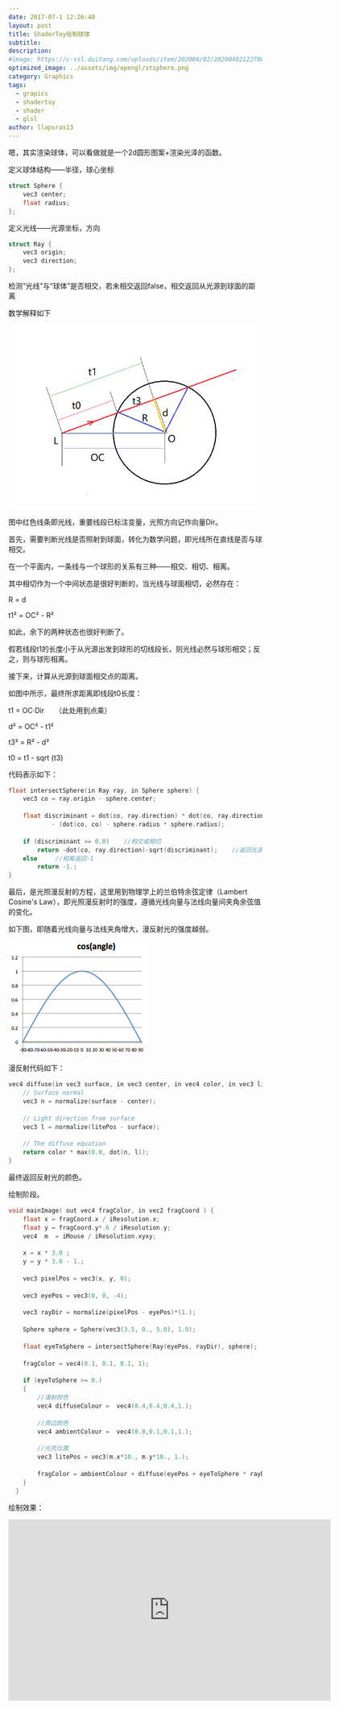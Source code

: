 ```yaml
---
date: 2017-07-1 12:26:40
layout: post
title: ShaderToy绘制球体
subtitle: 
description: 
#image: https://c-ssl.duitang.com/uploads/item/202004/02/20200402122700_elsZt.thumb.600_0.jpeg
optimized_image: ../assets/img/opengl/stsphere.png
category: Graphics
tags:
  - grapics
  - shadertoy
  - shader
  - glsl
author: llapuras13
---
```



嗯，其实渲染球体，可以看做就是一个2d圆形图案+渲染光泽的函数。

定义球体结构——半径，球心坐标

```c++
struct Sphere {
    vec3 center;  
    float radius; 
};
```

定义光线——光源坐标，方向

```c++
struct Ray {
    vec3 origin; 
    vec3 direction; 
};
```
 
检测“光线”与“球体”是否相交，若未相交返回false，相交返回从光源到球面的距离

数学解释如下

![](../assets/img/opengl/st01.png)
 
图中红色线条即光线，重要线段已标注变量，光照方向记作向量Dir。

 

首先，需要判断光线是否照射到球面，转化为数学问题，即光线所在直线是否与球相交。

在一个平面内，一条线与一个球形的关系有三种——相交、相切、相离。

其中相切作为一个中间状态是很好判断的，当光线与球面相切，必然存在：

R = d

t1² = OC² - R² 

如此，余下的两种状态也很好判断了。

假若线段t1的长度小于从光源出发到球形的切线段长，则光线必然与球形相交；反之，则与球形相离。

 

接下来，计算从光源到球面相交点的距离。 

如图中所示，最终所求距离即线段t0长度：

t1 = OC·Dir　　（此处用到点乘）

d² = OC² - t1²

t3² = R² - d²

t0 = t1 - sqrt (t3)

代码表示如下：
```c++
float intersectSphere(in Ray ray, in Sphere sphere) {
    vec3 co = ray.origin - sphere.center;

    float discriminant = dot(co, ray.direction) * dot(co, ray.direction)
            - (dot(co, co) - sphere.radius * sphere.radius);

    if (discriminant >= 0.0)    //相交或相切
        return -dot(co, ray.direction)-sqrt(discriminant);    //返回光源到球面距离
    else     //相离返回-1
        return -1.;
}
```

最后，是光照漫反射的方程，这里用到物理学上的兰伯特余弦定律（Lambert Cosine's Law），即光照漫反射时的强度，遵循光线向量与法线向量间夹角余弦值的变化。

如下图，即随着光线向量与法线夹角增大，漫反射光的强度越弱。

![](../assets/img/opengl/st02.png)

漫反射代码如下：
```c++
vec4 diffuse(in vec3 surface, in vec3 center, in vec4 color, in vec3 litePos) {
    // Surface normal
    vec3 n = normalize(surface - center);
    
    // Light direction from surface
    vec3 l = normalize(litePos - surface);

    // The diffuse equation
    return color * max(0.0, dot(n, l));
}
```
最终返回反射光的颜色。

绘制阶段。

```c++
void mainImage( out vec4 fragColor, in vec2 fragCoord ) {
    float x = fragCoord.x / iResolution.x; 
    float y = fragCoord.y*.6 / iResolution.y; 
    vec4  m  = iMouse / iResolution.xyxy;
    
    x = x * 3.0 ;
    y = y * 3.0 - 1.;   
    
    vec3 pixelPos = vec3(x, y, 0);

    vec3 eyePos = vec3(0, 0, -4); 
    
    vec3 rayDir = normalize(pixelPos - eyePos)*(1.);
    
    Sphere sphere = Sphere(vec3(3.5, 0., 5.0), 1.0); 

    float eyeToSphere = intersectSphere(Ray(eyePos, rayDir), sphere);
    
    fragColor = vec4(0.1, 0.1, 0.1, 1);
   
    if (eyeToSphere >= 0.)
    {
        //漫射颜色
        vec4 diffuseColour =  vec4(0.4,0.4,0.4,1.);

        //周边颜色
        vec4 ambientColour =  vec4(0.8,0.1,0.1,1.);

        //光亮位置
        vec3 litePos = vec3(m.x*10., m.y*10., 1.);
        
        fragColor = ambientColour + diffuse(eyePos + eyeToSphere * rayDir, sphere.center, diffuseColour, litePos);
    }
  } 
  ```

绘制效果：
<iframe width="640" height="360" frameborder="0" src="https://www.shadertoy.com/embed/MsffW4?gui=true&t=10&paused=true&muted=false" allowfullscreen></iframe>